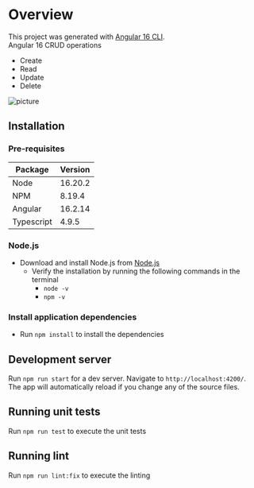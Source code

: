 # Overview

This project was generated with [Angular 16 CLI](https://github.com/angular/angular-cli/tree/16.2.14).<br>
Angular 16 CRUD operations
* Create
* Read
* Update
* Delete

![picture](./src/assets/ng-crud.gif)

## Installation

### Pre-requisites

| Package    | Version  |
|------------|----------|
| Node       | 16.20.2  |
| NPM        | 8.19.4   |
| Angular    | 16.2.14  |
| Typescript | 4.9.5    |

### Node.js
  * Download and install Node.js from [Node.js](https://nodejs.org/en/)
    * Verify the installation by running the following commands in the terminal
        * `node -v`
        * `npm -v`

### Install application dependencies
  * Run `npm install` to install the dependencies

## Development server

Run `npm run start` for a dev server. Navigate to `http://localhost:4200/`. The app will automatically reload if you change any of the source files.

## Running unit tests

Run `npm run test` to execute the unit tests

## Running lint

Run `npm run lint:fix` to execute the linting
